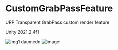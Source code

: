 # CustomGrabPassFeature
URP Transparent GrabPass custom render feature

Unity 2021.2.4f1

![img1 daumcdn](https://user-images.githubusercontent.com/50413144/159415400-dda4edc8-ce42-4370-99a8-03b9ea4adab7.png)
![image](https://user-images.githubusercontent.com/50413144/159415532-3ecaa903-e1b8-48b5-95cf-43df0416191b.png)


